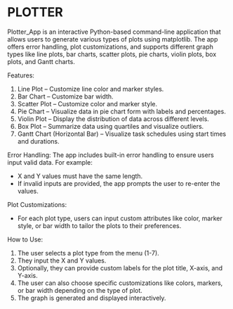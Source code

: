 # PLOTTER
Plotter_App is an interactive Python-based command-line application that allows users to generate various types of plots using matplotlib. The app offers error handling, plot customizations, and supports different graph types like line plots, bar charts, scatter plots, pie charts, violin plots, box plots, and Gantt charts.

Features:
1) Line Plot – Customize line color and marker styles.
2) Bar Chart – Customize bar width.
3) Scatter Plot – Customize color and marker style.
4) Pie Chart – Visualize data in pie chart form with labels and percentages.
5) Violin Plot – Display the distribution of data across different levels.
6) Box Plot – Summarize data using quartiles and visualize outliers.
7) Gantt Chart (Horizontal Bar) – Visualize task schedules using start times and durations.

Error Handling:
The app includes built-in error handling to ensure users input valid data. For example:
 - X and Y values must have the same length.
 - If invalid inputs are provided, the app prompts the user to re-enter the values.

Plot Customizations:
 - For each plot type, users can input custom attributes like color, marker style, or bar width to tailor the plots to their preferences.

How to Use:
1) The user selects a plot type from the menu (1-7).
2) They input the X and Y values.
3) Optionally, they can provide custom labels for the plot title, X-axis, and Y-axis.
4) The user can also choose specific customizations like colors, markers, or bar width depending on the type of plot.
5) The graph is generated and displayed interactively.
